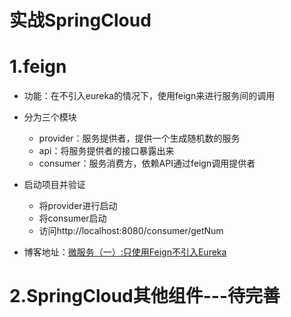 # 实战SpringCloud
  
# 1.feign
* 功能：在不引入eureka的情况下，使用feign来进行服务间的调用

* 分为三个模块  
    * provider：服务提供者，提供一个生成随机数的服务
    * api：将服务提供者的接口暴露出来
    * consumer：服务消费方，依赖API通过feign调用提供者

* 启动项目并验证
    * 将provider进行启动
    * 将consumer启动
    * 访问http://localhost:8080/consumer/getNum
    
* 博客地址：[微服务（一）:只使用Feign不引入Eureka](https://blog.csdn.net/zhanghan18333611647/article/details/85638863 "别忘记点赞哦")    

# 2.SpringCloud其他组件---待完善

